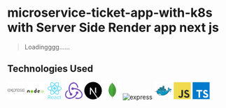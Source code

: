# microservice-ticket-app-with-k8s with Server Side Render app next js  

> Loadingggg......

## Technologies Used

<img src="https://raw.githubusercontent.com/devicons/devicon/master/icons/express/express-original-wordmark.svg" alt="redis" width="40" height="40"/> <img src="https://raw.githubusercontent.com/devicons/devicon/master/icons/nodejs/nodejs-original-wordmark.svg" alt="express" width="40" height="40"/>
<img src="https://raw.githubusercontent.com/devicons/devicon/master/icons/react/react-original-wordmark.svg" alt="express" width="40" height="40"/>
<img src="https://raw.githubusercontent.com/devicons/devicon/master/icons/redux/redux-original.svg" alt="express" width="40" height="40"/>
<img src="https://raw.githubusercontent.com/devicons/devicon/master/icons/nextjs/nextjs-original.svg" alt="express" width="40" height="40"/>
<img src="https://raw.githubusercontent.com/devicons/devicon/master/icons/mongodb/mongodb-original.svg" alt="express" width="40" height="40"/>
<img src="https://upload.wikimedia.org/wikipedia/labs/b/ba/Kubernetes-icon-color.svg" alt="express" width="40" height="40"/>
<img src="https://raw.githubusercontent.com/devicons/devicon/master/icons/docker/docker-original.svg" alt="express" width="40" height="40"/>
<img src="https://raw.githubusercontent.com/devicons/devicon/master/icons/javascript/javascript-original.svg" alt="express" width="40" height="40"/>
<img src="https://raw.githubusercontent.com/devicons/devicon/master/icons/typescript/typescript-original.svg" alt="express" width="40" height="40"/>


